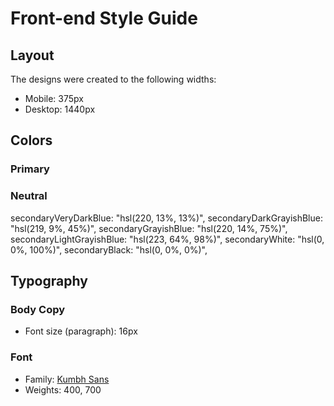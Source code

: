 # Front-end Style Guide

## Layout

The designs were created to the following widths:

- Mobile: 375px
- Desktop: 1440px

## Colors

### Primary

### Neutral

secondaryVeryDarkBlue: "hsl(220, 13%, 13%)",
secondaryDarkGrayishBlue: "hsl(219, 9%, 45%)",
secondaryGrayishBlue: "hsl(220, 14%, 75%)",
secondaryLightGrayishBlue: "hsl(223, 64%, 98%)",
secondaryWhite: "hsl(0, 0%, 100%)",
secondaryBlack: "hsl(0, 0%, 0%)",

## Typography

### Body Copy

- Font size (paragraph): 16px

### Font

- Family: [Kumbh Sans](https://fonts.google.com/specimen/Kumbh+Sans)
- Weights: 400, 700
